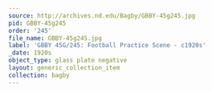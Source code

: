 ```yaml
---
source: http://archives.nd.edu/Bagby/GBBY-45g245.jpg
pid: GBBY-45g245
order: '245'
file_name: GBBY-45g245.jpg
label: 'GBBY 45G/245: Football Practice Scene - c1920s'
_date: 1920s
object_type: glass plate negative
layout: generic_collection_item
collection: bagby
---
```

